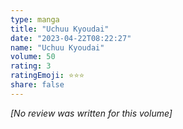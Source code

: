```yaml
---
type: manga
title: "Uchuu Kyoudai"
date: "2023-04-22T08:22:27"
name: "Uchuu Kyoudai"
volume: 50
rating: 3
ratingEmoji: ⭐️⭐️⭐️
share: false
---
```


*[No review was written for this volume]*
